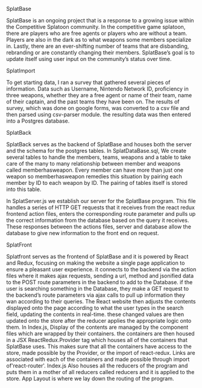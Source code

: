 SplatBase

SplatBase is an ongoing project that is a response to a growing issue within the Competitive Splatoon community.
In the competitive game splatoon, there are players who are free agents or players who are without a team. Players are also in the dark as to what weapons some members specialize in. Lastly, there are an ever-shifting number of teams that are disbanding, rebranding or are constantly changing their members. SplatBase’s goal is to update itself using user input on the community’s status over time.




SplatImport

To get starting data, I ran a survey that gathered several pieces of information. Data such as Username, Nintendo Network ID, proficiency in three weapons, whether they are a free agent or name of their team, name of their captain, and the past teams they have been on. The results of survey, which was done on google forms, was converted to a csv file and then parsed using csv-parser module. the resulting data was then entered into a Postgres database.



SplatBack

SplatBack serves as the backend of SplatBase and houses both the server and the schema for the postgres tables.
In SplatDataBase.sql, We create several tables to handle the members, teams, weapons and a table to take care of the many to many relationship between member and weapons called memberhasweapon. Every member can have more than just one weapon so memberhasweapon remedies this situation by pairing each member by ID to each weapon by ID. The pairing of tables itself is stored into this table.

In SplatServer.js we establish our server for the SplatBase program. This file handles a series of HTTP GET requests that it receives from the react redux frontend action files, enters the corresponding route parameter and pulls up the correct information from the database based on the query it receives. These responses between the actions files, server and database allow the database to give new information to the front end on request.

SplatFront

Splatfront serves as the frontend of SplatBase and it is powered by React and Redux, focusing on making the website a single page application to ensure a pleasant user experience. it connects to the backend via the action files where it makes ajax requests, sending a url, method and jsonified data to the POST route parameters in the backend to add to the Database. if the user is searching something in the Database, they make a GET request to the backend’s route parameters via ajax calls to pull up information they wan according to their queries. The React website then adjusts the contents displayed onto the page according to what the user types in the search field, updating the contents in real-time. these changed values are then updated onto the store after the reducer applies the appropriate logic onto them. In Index.js, Display of the contents are managed by the component files which are wrapped by their containers. the containers are then housed in a JSX ReactRedux.Provider tag which houses all of the containers that SplatBase uses. This makes sure that all the containers have access to the store, made possible by the Provider, or the import of react-redux. Links are associated with each of the containers and made possible through import of'react-router'. Index.js Also houses all the reducers of the program and puts them in a mother of all reducers called reducers and it is applied to the store. App Layout is where we lay down the routing of the program.
